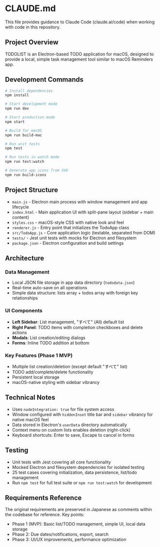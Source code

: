 # CLAUDE.md

This file provides guidance to Claude Code (claude.ai/code) when working with code in this repository.

## Project Overview

TODOLIST is an Electron-based TODO application for macOS, designed to provide a local, simple task management tool similar to macOS Reminders app.

## Development Commands

```bash
# Install dependencies
npm install

# Start development mode
npm run dev

# Start production mode
npm start

# Build for macOS
npm run build-mac

# Run unit tests
npm test

# Run tests in watch mode
npm run test:watch

# Generate app icons from SVG
npm run build-icons
```

## Project Structure

- `main.js` - Electron main process with window management and app lifecycle
- `index.html` - Main application UI with split-pane layout (sidebar + main content)
- `styles.css` - macOS-style CSS with native look and feel
- `renderer.js` - Entry point that initializes the TodoApp class
- `src/TodoApp.js` - Core application logic (testable, separated from DOM)
- `tests/` - Jest unit tests with mocks for Electron and filesystem
- `package.json` - Electron configuration and build settings

## Architecture

### Data Management
- Local JSON file storage in app data directory (`tododata.json`)
- Real-time auto-save on all operations
- Simple data structure: lists array + todos array with foreign key relationships

### UI Components
- **Left Sidebar**: List management, "すべて" (All) default list
- **Right Panel**: TODO items with completion checkboxes and delete actions
- **Modals**: List creation/editing dialogs
- **Forms**: Inline TODO addition at bottom

### Key Features (Phase 1 MVP)
- Multiple list creation/deletion (except default "すべて" list)
- TODO add/complete/delete functionality
- Persistent local storage
- macOS-native styling with sidebar vibrancy

## Technical Notes

- Uses `nodeIntegration: true` for file system access
- Window configured with `hiddenInset` title bar and `sidebar` vibrancy for native macOS feel
- Data stored in Electron's `userData` directory automatically
- Context menu on custom lists enables deletion (right-click)
- Keyboard shortcuts: Enter to save, Escape to cancel in forms

## Testing

- Unit tests with Jest covering all core functionality
- Mocked Electron and filesystem dependencies for isolated testing
- 25 test cases covering initialization, data persistence, list/todo management
- Run `npm test` for full test suite or `npm run test:watch` for development

## Requirements Reference

The original requirements are preserved in Japanese as comments within the codebase for reference. Key points:
- Phase 1 (MVP): Basic list/TODO management, simple UI, local data storage
- Phase 2: Due dates/notifications, export, search
- Phase 3: UI/UX improvements, performance optimization